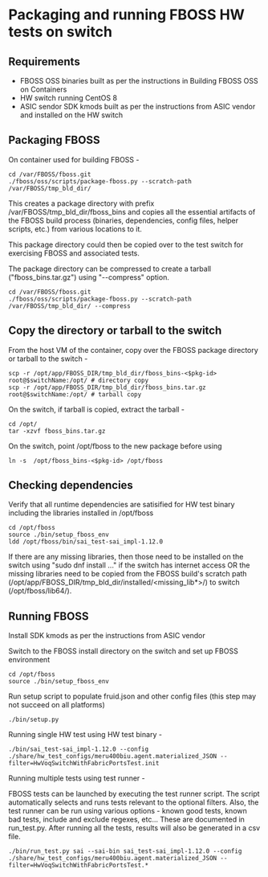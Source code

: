 # Packaging and running FBOSS HW tests on switch

## Requirements
 - FBOSS OSS binaries built as per the instructions in Building FBOSS OSS on Containers
 - HW switch running CentOS 8
 - ASIC sendor SDK kmods built as per the instructions from ASIC vendor and installed on the HW switch

## Packaging FBOSS

On container used for building FBOSS -

```
cd /var/FBOSS/fboss.git
./fboss/oss/scripts/package-fboss.py --scratch-path /var/FBOSS/tmp_bld_dir/
```

This creates a package directory with prefix /var/FBOSS/tmp_bld_dir/fboss_bins and copies all the essential artifacts of the FBOSS build process (binaries, dependencies, config files, helper scripts, etc.) from various locations to it.

This package directory could then be copied over to the test switch for exercising FBOSS and associated tests.

The package directory can be compressed to create a tarball ("fboss_bins.tar.gz") using "--compress" option.

```
cd /var/FBOSS/fboss.git
./fboss/oss/scripts/package-fboss.py --scratch-path /var/FBOSS/tmp_bld_dir/ --compress
```

## Copy the directory or tarball to the switch

From the host VM of the container, copy over the FBOSS package directory or tarball to the switch -

```
scp -r /opt/app/FBOSS_DIR/tmp_bld_dir/fboss_bins-<$pkg-id> root@$switchName:/opt/ # directory copy
scp -r /opt/app/FBOSS_DIR/tmp_bld_dir/fboss_bins.tar.gz root@$switchName:/opt/ # tarball copy
```

On the switch, if tarball is copied, extract the tarball -

```
cd /opt/
tar -xzvf fboss_bins.tar.gz
```

On the switch, point /opt/fboss to the new package before using

```
ln -s  /opt/fboss_bins-<$pkg-id> /opt/fboss
```

## Checking dependencies

Verify that all runtime dependencies are satisified for HW test binary including the libraries installed in /opt/fboss

```
cd /opt/fboss
source ./bin/setup_fboss_env
ldd /opt/fboss/bin/sai_test-sai_impl-1.12.0
```

If there are any missing libraries, then those need to be installed on the switch using "sudo dnf install ..." if the switch has internet access OR the missing libraries need to be copied from the FBOSS build's scratch path (/opt/app/FBOSS_DIR/tmp_bld_dir/installed/<missing_lib*>/) to switch (/opt/fboss/lib64/).

## Running FBOSS

Install SDK kmods as per the instructions from ASIC vendor

Switch to the FBOSS install directory on the switch and set up FBOSS environment

```
cd /opt/fboss
source ./bin/setup_fboss_env
```

Run setup script to populate fruid.json and other config files (this step may not succeed on all platforms)

```
./bin/setup.py
```

Running single HW test using HW test binary -

```
./bin/sai_test-sai_impl-1.12.0 --config ./share/hw_test_configs/meru400biu.agent.materialized_JSON --filter=HwVoqSwitchWithFabricPortsTest.init
```

Running multiple tests using test runner -

FBOSS tests can be launched by executing the test runner script. The script automatically selects and runs tests relevant to the optional filters. Also, the test runner can be run using various options - known good tests, known bad tests, include and exclude regexes, etc... These are documented in run_test.py. After running all the tests, results will also be generated in a csv file.

```
./bin/run_test.py sai --sai-bin sai_test-sai_impl-1.12.0 --config ./share/hw_test_configs/meru400biu.agent.materialized_JSON --filter=HwVoqSwitchWithFabricPortsTest.*
```
